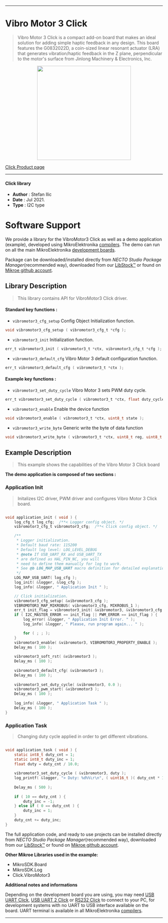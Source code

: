 
---
# Vibro Motor 3 Click

> Vibro Motor 3 Click is a compact add-on board that makes an ideal solution for adding simple haptic feedback in any design. This board features the G0832022D, a coin-sized linear resonant actuator (LRA) that generates vibration/haptic feedback in the Z plane, perpendicular to the motor's surface from Jinlong Machinery & Electronics, Inc.

<p align="center">
  <img src="https://download.mikroe.com/images/click_for_ide/vibromotor3_click.png" height=300px>
</p>

[Click Product page](https://www.mikroe.com/vibro-motor-3-click)

---


#### Click library

- **Author**        : Stefan Ilic
- **Date**          : Jul 2021.
- **Type**          : I2C type


# Software Support

We provide a library for the VibroMotor3 Click
as well as a demo application (example), developed using MikroElektronika
[compilers](https://www.mikroe.com/necto-studio).
The demo can run on all the main MikroElektronika [development boards](https://www.mikroe.com/development-boards).

Package can be downloaded/installed directly from *NECTO Studio Package Manager*(recommended way), downloaded from our [LibStock&trade;](https://libstock.mikroe.com) or found on [Mikroe github account](https://github.com/MikroElektronika/mikrosdk_click_v2/tree/master/clicks).

## Library Description

> This library contains API for VibroMotor3 Click driver.

#### Standard key functions :

- `vibromotor3_cfg_setup` Config Object Initialization function.
```c
void vibromotor3_cfg_setup ( vibromotor3_cfg_t *cfg );
```

- `vibromotor3_init` Initialization function.
```c
err_t vibromotor3_init ( vibromotor3_t *ctx, vibromotor3_cfg_t *cfg );
```

- `vibromotor3_default_cfg` Vibro Motor 3 default configuration function.
```c
err_t vibromotor3_default_cfg ( vibromotor3_t *ctx );
```

#### Example key functions :

- `vibromotor3_set_duty_cycle` Vibro Motor 3 sets PWM duty cycle.
```c
err_t vibromotor3_set_duty_cycle ( vibromotor3_t *ctx, float duty_cycle );
```

- `vibromotor3_enable` Enable the device function
```c
void vibromotor3_enable ( vibromotor3_t *ctx, uint8_t state );
```

- `vibromotor3_write_byte` Generic write the byte of data function
```c
void vibromotor3_write_byte ( vibromotor3_t *ctx, uint8_t reg, uint8_t wr_data );
```

## Example Description

> This example shows the capabilities of the Vibro Motor 3 Click board 

**The demo application is composed of two sections :**

### Application Init

> Initalizes I2C driver, PWM driver and configures Vibro Motor 3 Click board.

```c

void application_init ( void ) {
    log_cfg_t log_cfg;  /**< Logger config object. */
    vibromotor3_cfg_t vibromotor3_cfg;  /**< Click config object. */

    /** 
     * Logger initialization.
     * Default baud rate: 115200
     * Default log level: LOG_LEVEL_DEBUG
     * @note If USB_UART_RX and USB_UART_TX 
     * are defined as HAL_PIN_NC, you will 
     * need to define them manually for log to work. 
     * See @b LOG_MAP_USB_UART macro definition for detailed explanation.
     */
    LOG_MAP_USB_UART( log_cfg );
    log_init( &logger, &log_cfg );
    log_info( &logger, " Application Init " );

    // Click initialization.
    vibromotor3_cfg_setup( &vibromotor3_cfg );
    VIBROMOTOR3_MAP_MIKROBUS( vibromotor3_cfg, MIKROBUS_1 );
    err_t init_flag = vibromotor3_init( &vibromotor3, &vibromotor3_cfg );
    if ( I2C_MASTER_ERROR == init_flag || PWM_ERROR == init_flag ) {
        log_error( &logger, " Application Init Error. " );
        log_info( &logger, " Please, run program again... " );

        for ( ; ; );
    }
    vibromotor3_enable( &vibromotor3, VIBROMOTOR3_PROPERTY_ENABLE );
    Delay_ms ( 100 );
    
    vibromotor3_soft_rst( &vibromotor3 );
    Delay_ms ( 100 );
    
    vibromotor3_default_cfg( &vibromotor3 );
    Delay_ms ( 100 );
    
    vibromotor3_set_duty_cycle( &vibromotor3, 0.0 );
    vibromotor3_pwm_start( &vibromotor3 );
    Delay_ms ( 100 );
    
    log_info( &logger, " Application Task " );
    Delay_ms ( 100 );
}
```

### Application Task

> Changing duty cycle applied in order to get different vibrations.

```c

void application_task ( void ) {
    static int8_t duty_cnt = 1;
    static int8_t duty_inc = 1;
    float duty = duty_cnt / 10.0;
    
    vibromotor3_set_duty_cycle ( &vibromotor3, duty );
    log_printf( &logger, "> Duty: %d%%\r\n", ( uint16_t )( duty_cnt * 10 ) );
    
    Delay_ms ( 500 );
    
    if ( 10 == duty_cnt ) {
        duty_inc = -1;
    } else if ( 0 == duty_cnt ) {
        duty_inc = 1;
    }
    duty_cnt += duty_inc;
}

```


The full application code, and ready to use projects can be installed directly from *NECTO Studio Package Manager*(recommended way), downloaded from our [LibStock&trade;](https://libstock.mikroe.com) or found on [Mikroe github account](https://github.com/MikroElektronika/mikrosdk_click_v2/tree/master/clicks).

**Other Mikroe Libraries used in the example:**

- MikroSDK.Board
- MikroSDK.Log
- Click.VibroMotor3

**Additional notes and informations**

Depending on the development board you are using, you may need
[USB UART Click](https://www.mikroe.com/usb-uart-click),
[USB UART 2 Click](https://www.mikroe.com/usb-uart-2-click) or
[RS232 Click](https://www.mikroe.com/rs232-click) to connect to your PC, for
development systems with no UART to USB interface available on the board. UART
terminal is available in all MikroElektronika
[compilers](https://shop.mikroe.com/compilers).

---
